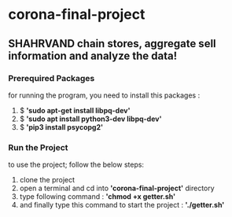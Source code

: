 # corona-final-project

## SHAHRVAND chain stores, aggregate sell information and analyze the data!

### Prerequired Packages
for running the program, you need to install this packages : 
1. $ **'sudo apt-get install libpq-dev'**
2. $ **'sudo apt install python3-dev libpq-dev'**
2. $ **'pip3 install psycopg2'**

### Run the Project
to use the project; follow the below steps:

1. clone the project
2. open a terminal and cd into **'corona-final-project'** directory
3. type following command : **'chmod +x getter.sh'**
4. and finally type this command to start the project : **'./getter.sh'**

